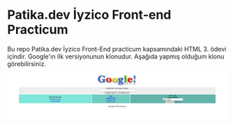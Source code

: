 # Patika.dev İyzico Front-end Practicum

Bu repo Patika.dev İyzico Front-End practicum kapsamındaki HTML 3. ödevi içindir. Google'ın ilk versiyonunun klonudur. Aşağıda yapmış olduğum klonu görebilirsiniz.

![Google klon](img/ss.png)